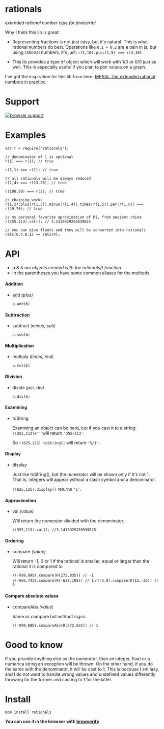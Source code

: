 # rationals
_extended rational number type for javascript_

Why I think this lib is great:

- Representing fractions is not just easy, but it's natural. This is what
rational numbers do best. Operations like `0.1 + 0.2` are a pain in js,
but using rational numbers, it's just: `r(1,10).plus(1,5) === r(3,10)`

- This lib provides a type of object which will work with 1/0 or 0/0 just as well.
This is especially useful if you plan to plot values on a graph.

I've got the inspiration for this lib from here: [MF105: The extended rational numbers in practice](http://www.youtube.com/watch?v=YMQkLojL2ek)

# Support
[![browser support](https://ci.testling.com/ashnur/rationals.png)](https://ci.testling.com/ashnur/rationals)




# Examples
```
var r = require('rationals');

// denominator of 1 is optional
r(1) === r(1); // true

r(1,1) === r(1); // true

// all rationals will be always reduced
r(2,4) === r(13,26); // true

r(100,50) === r(2); // true

// chaining works
r(1,2).plus(r(1,3)).minus(r(1,4)).times(r(1,5)).per(r(1,6)) === r(49,70); // true

// my personal favorite aproximation of Pi, from ancient china
r(355,113).val(); // 3.1415929203539825

// you can give floats and they will be converted into rationals
rats(0.4,0.1) == rats(4);

```

# API
- _a & b are objects created with the rationals() function_
- in the parentheses you have some common aliases for the methods


#### Addition
- add _(plus)_

    `a.add(b)`

#### Subtraction
- subtract _(minus, sub)_

    `a.sub(b)`

#### Multiplication
- multiply _(times, mul)_

    `a.mul(b)`

#### Division
- divide _(per, div)_

    `a.div(b)`

#### Examining
- toString

    Examining an object can be hard, but if you cast it to a string: `r(355,113)+''` will return `'355/113'`.

    So `r(625,125).toString()` will return `'5/1'`.

#### Display
- display

    Just like toString(), but the numerator will be shown only if it's not 1.
    That is, integers will appear without a slash symbol and a denominator.

    `r(625,125).display()` returns `'5'`.

#### Approximation
- val _(value)_

    Will return the numerator divided with the denominator.

    `r(355,113).val(); //3.1415929203539825`

#### Ordering
- compare _(value)_

    Will return -1, 0 or 1 if the rational is smaller, equal or larger than the rational it is compared to

    `r(-999,605).compare(R(272,835)) // -1`
    `r(-966,743).compare(R(-632,198)) // 1`
    `r(-3,9).compare(R(12,-36)) // 0`

#### Compare absolute values
- compareAbs _(value)_

    Same as compare but without signs.

    `r(-999,605).compareAbs(R(272,835)) // 1`

# Good to know
If you provide anything else as the numerator, than an integer, float or a numerica string an exception will be thrown.
On the other hand, if you do the same with the denominator, it will be cast to 1. This is because
I am lazy, and I do not want to handle wrong values and undefined values differently throwing for the former
and casting to 1 for the latter.

# Install
```
npm install rationals
```

**You can use it in the browser with [browserify](http://browserify.org/)**
